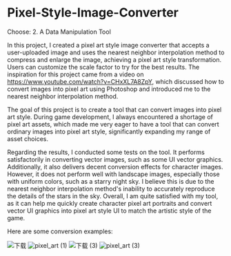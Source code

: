 # Pixel-Style-Image-Converter

Choose: 2. A Data Manipulation Tool


In this project, I created a pixel art style image converter that accepts a user-uploaded image and uses the nearest neighbor interpolation method to compress and enlarge the image, achieving a pixel art style transformation. Users can customize the scale factor to try for the best results. The inspiration for this project came from a video on https://www.youtube.com/watch?v=CHxXL7A8ZpY, which discussed how to convert images into pixel art using Photoshop and introduced me to the nearest neighbor interpolation method.

The goal of this project is to create a tool that can convert images into pixel art style. During game development, I always encountered a shortage of pixel art assets, which made me very eager to have a tool that can convert ordinary images into pixel art style, significantly expanding my range of asset choices.

Regarding the results, I conducted some tests on the tool. It performs satisfactorily in converting vector images, such as some UI vector graphics. Additionally, it also delivers decent conversion effects for character images. However, it does not perform well with landscape images, especially those with uniform colors, such as a starry night sky. I believe this is due to the nearest neighbor interpolation method's inability to accurately reproduce the details of the stars in the sky. Overall, I am quite satisfied with my tool, as it can help me quickly create character pixel art portraits and convert vector UI graphics into pixel art style UI to match the artistic style of the game.

Here are some conversion examples:

![下载](https://github.com/KaneOvO/Pixel-Style-Image-Converter/assets/121581341/3127001b-7bac-4d4b-9f44-a67f973ee3c1)
![pixel_art (1)](https://github.com/KaneOvO/Pixel-Style-Image-Converter/assets/121581341/18fe92c3-d10f-4fa8-b2bb-34b5ce1b1869)
![下载 (3)](https://github.com/KaneOvO/Pixel-Style-Image-Converter/assets/121581341/7ba3aa0a-4303-444c-bcb5-55fe9327bb62)
![pixel_art (3)](https://github.com/KaneOvO/Pixel-Style-Image-Converter/assets/121581341/0a68b9ba-c50b-412b-a23c-28cdc0bf2609)
